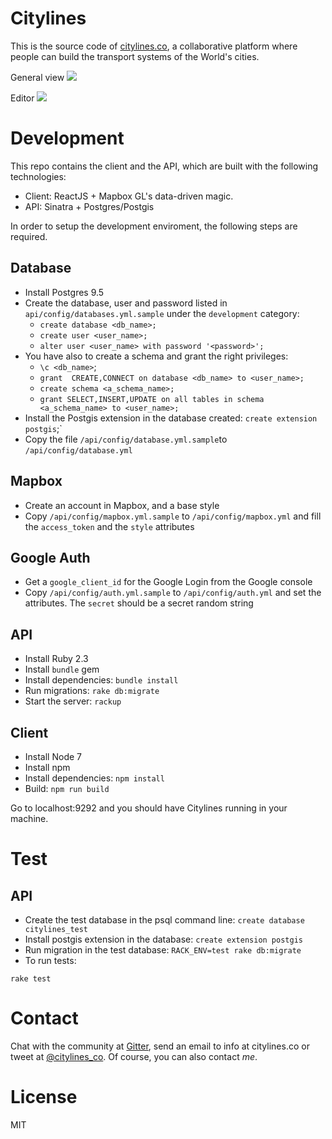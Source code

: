 Citylines
=========

This is the source code of [citylines.co](http://www.citylines.co), a collaborative platform where people can build the transport systems of the World's cities.

General view
![](https://cloud.githubusercontent.com/assets/6061036/25874821/bcae4a42-34ea-11e7-83d0-4e59dff88db2.png)

Editor
![](https://cloud.githubusercontent.com/assets/6061036/25874827/c45b2120-34ea-11e7-8e8a-8e069d56c9a4.png)

Development
===========

This repo contains the client and the API, which are built with the following technologies:
- Client: ReactJS + Mapbox GL's data-driven magic.
- API: Sinatra + Postgres/Postgis

In order to setup the development enviroment, the following steps are required.

Database
--------
- Install Postgres 9.5
- Create the database, user and password listed in `api/config/databases.yml.sample` under the `development` category:
  - `create database <db_name>;`
  - `create user <user_name>;`
  - `alter user <user_name> with password '<password>';`
- You have also to create a schema and grant the right privileges:
  - `\c <db_name>`;
  - `grant  CREATE,CONNECT on database <db_name> to <user_name>;`
  - `create schema <a_schema_name>;`
  - `grant SELECT,INSERT,UPDATE on all tables in schema <a_schema_name> to <user_name>;`
- Install the Postgis extension in the database created: `create extension postgis`;`
- Copy the file `/api/config/database.yml.sample`to `/api/config/database.yml`

Mapbox
------
- Create an account in Mapbox, and a base style
- Copy `/api/config/mapbox.yml.sample` to `/api/config/mapbox.yml` and fill the `access_token` and the `style` attributes

Google Auth
-----------
- Get a `google_client_id` for the Google Login from the Google console
- Copy `/api/config/auth.yml.sample` to `/api/config/auth.yml` and set the attributes. The `secret` should be a secret random string

API
---
- Install Ruby 2.3
- Install `bundle` gem
- Install dependencies: `bundle install`
- Run migrations: `rake db:migrate`
- Start the server: `rackup`

Client
------
- Install Node 7
- Install npm
- Install dependencies: `npm install`
- Build: `npm run build`

Go to localhost:9292 and you should have Citylines running in your machine.

Test
====
API
---
- Create the test database in the psql command line: `create database citylines_test`
- Install postgis extension in the database: `create extension postgis`
- Run migration in the test database: `RACK_ENV=test rake db:migrate`
- To run tests:
```
rake test
```

Contact
=======

Chat with the community at [Gitter](https://gitter.im/citylines/Lobby), send an email to info at citylines.co or tweet at [@citylines_co](https://twitter.com/citylines_co). Of course, you can also contact *me*.

License
=======
MIT
